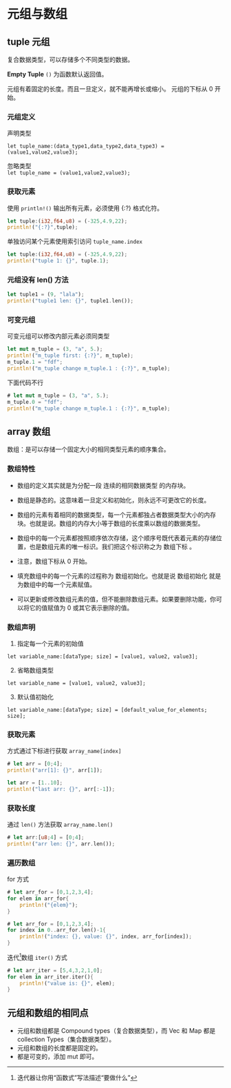 # 元组与数组

## tuple 元组

复合数据类型，可以存储多个不同类型的数据。

**Empty Tuple** `()` 为函数默认返回值。  

元组有着固定的长度。而且一旦定义，就不能再增长或缩小。
元组的下标从 0 开始。  

### 元组定义  

声明类型

`let tuple_name:(data_type1,data_type2,data_type3) = (value1,value2,value3);`  

忽略类型  
`let tuple_name = (value1,value2,value3);`  

### 获取元素

使用 `println!()` 输出所有元素，必须使用 {:?} 格式化符。

```rust
let tuple:(i32,f64,u8) = (-325,4.9,22);
println!("{:?}",tuple);
```

单独访问某个元素使用索引访问 `tuple_name.index`
```rust
let tuple:(i32,f64,u8) = (-325,4.9,22);
println!("tuple 1: {}", tuple.1);
```

### 元组没有 len() 方法

```rust
let tuple1 = (9, "lala");
println!("tuple1 len: {}", tuple1.len());
```

### 可变元组

可变元组可以修改内部元素必须同类型
```rust
let mut m_tuple = (3, "a", 5.);
println!("m_tuple first: {:?}", m_tuple);
m_tuple.1 = "fdf";
println!("m_tuple change m_tuple.1 : {:?}", m_tuple);
```

下面代码不行
```rust
# let mut m_tuple = (3, "a", 5.);
m_tuple.0 = "fdf";
println!("m_tuple change m_tuple.1 : {:?}", m_tuple);
```

## array 数组

数组：是可以存储一个固定大小的相同类型元素的顺序集合。  

### 数组特性  

* 数组的定义其实就是为分配一段 连续的相同数据类型 的内存块。

* 数组是静态的。这意味着一旦定义和初始化，则永远不可更改它的长度。

* 数组的元素有着相同的数据类型，每一个元素都独占者数据类型大小的内存块。也就是说。数组的内存大小等于数组的长度乘以数组的数据类型。

* 数组中的每一个元素都按照顺序依次存储，这个顺序号既代表着元素的存储位置，也是数组元素的唯一标识。我们把这个标识称之为 数组下标 。

* 注意，数组下标从 0 开始。

* 填充数组中的每一个元素的过程称为 数组初始化。也就是说 数组初始化 就是为数组中的每一个元素赋值。

* 可以更新或修改数组元素的值，但不能删除数组元素。如果要删除功能，你可以将它的值赋值为 0 或其它表示删除的值。

### 数组声明

1. 指定每一个元素的初始值

`let variable_name:[dataType; size] = [value1, value2, value3];`  

2. 省略数组类型

`let variable_name = [value1, value2, value3];`  

3. 默认值初始化  

`let variable_name:[dataType; size] = [default_value_for_elements; size];`  

### 获取元素

方式通过下标进行获取
`array_name[index]`  

```rust
# let arr = [0;4];
println!("arr[1]: {}", arr[1]);
```

```rust
let arr = [1..10];
println!("last arr: {}", arr[:-1]);
```

### 获取长度

通过 `len()` 方法获取
`array_name.len()`

```rust
# let arr:[u8;4] = [0;4];
println!("arr len: {}", arr.len());
```

### 遍历数组

for 方式
```rust
# let arr_for = [0,1,2,3,4];
for elem in arr_for{
    println!("{elem}");
}
```

```rust
# let arr_for = [0,1,2,3,4];
for index in 0..arr_for.len()-1{
    println!("index: {}, value: {}", index, arr_for[index]);
}
```

迭代[^1]数组 `iter()` 方式
```rust
# let arr_iter = [5,4,3,2,1,0];
for elem in arr_iter.iter(){
    println!("value is: {}", elem);
}
```

## 元组和数组的相同点

* 元组和数组都是 Compound types（复合数据类型），而 Vec 和 Map 都是 collection Types（集合数据类型）。
* 元组和数组的长度都是固定的。
* 都是可变的，添加 mut 即可。

[^1]: 迭代器让你用“函数式”写法描述“要做什么”
